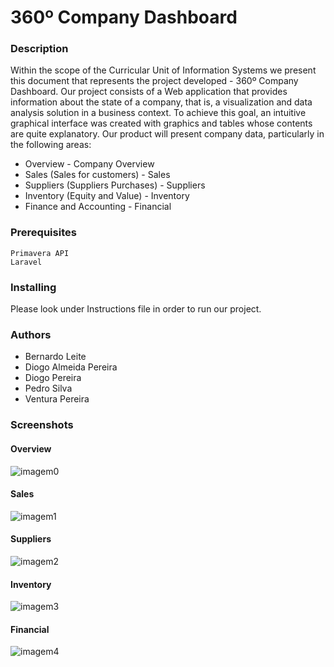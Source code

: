 # 360º Company Dashboard

### Description

Within the scope of the Curricular Unit of Information Systems we present this document that represents the project developed - 360º Company Dashboard. Our project consists of a Web application that provides information about the state of a company, that is, a visualization and data analysis solution in a business context. To achieve this goal, an intuitive graphical interface was created with graphics and tables whose contents are quite explanatory.
Our product will present company data, particularly in the following areas:

* Overview - Company Overview
* Sales (Sales for customers) - Sales
* Suppliers (Suppliers Purchases) - Suppliers
* Inventory (Equity and Value) - Inventory
* Finance and Accounting - Financial

### Prerequisites
```
Primavera API 
Laravel
```

### Installing

Please look under Instructions file in order to run our project.

### Authors

* Bernardo Leite 
* Diogo Almeida Pereira
* Diogo Pereira 
* Pedro Silva 
* Ventura Pereira 

### Screenshots

#### Overview

![imagem0](https://user-images.githubusercontent.com/22004638/51409196-fe5b9e80-1b58-11e9-8d99-90aad0f5a68e.png)

#### Sales

![imagem1](https://user-images.githubusercontent.com/22004638/51409226-1c290380-1b59-11e9-8d5d-1bfc29e92259.png)

#### Suppliers

![imagem2](https://user-images.githubusercontent.com/22004638/51409250-2f3bd380-1b59-11e9-8a4b-2cdcf74771d4.png)

#### Inventory

![imagem3](https://user-images.githubusercontent.com/22004638/51409253-31059700-1b59-11e9-9b67-49cbc46a1a6b.png)

#### Financial

![imagem4](https://user-images.githubusercontent.com/22004638/51409255-32cf5a80-1b59-11e9-9b1a-93028e774b4d.png)
